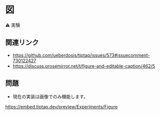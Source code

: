 # 図

⚠️ 実験

## 関連リンク

* https://github.com/ueberdosis/tiptap/issues/573#issuecomment-730122427
* https://discuss.prosemirror.net/t/figure-and-editable-caption/462/5

## 問題

<!-- * The current implementation works with images only. -->

* 現在の実装は画像でのみ機能します。

https://embed.tiptap.dev/preview/Experiments/Figure
